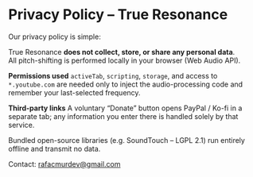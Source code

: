 # Privacy Policy – True Resonance

Our privacy policy is simple:

True Resonance **does not collect, store, or share any personal data**.  
All pitch-shifting is performed locally in your browser (Web Audio API).

**Permissions used**
`activeTab`, `scripting`, `storage`, and access to `*.youtube.com` are needed only to inject the audio-processing code and remember your last-selected frequency.

**Third-party links**
A voluntary “Donate” button opens PayPal / Ko-fi in a separate tab; any information you enter there is handled solely by that service.

Bundled open-source libraries (e.g. SoundTouch – LGPL 2.1) run entirely offline and transmit no data.

Contact: rafacmurdev@gmail.com
